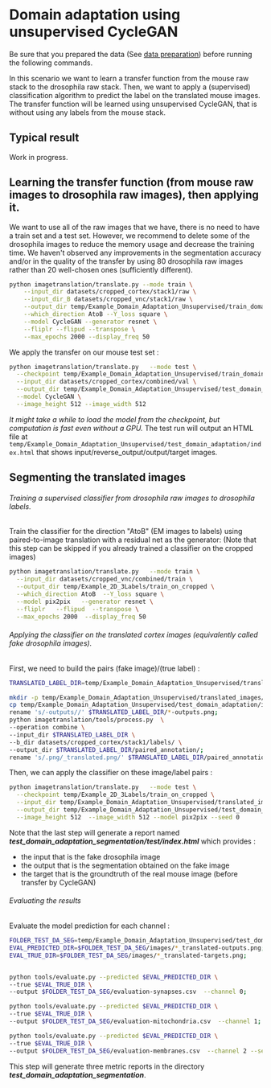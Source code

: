 # Domain adaptation using unsupervised CycleGAN

Be sure that you prepared the data (See [data preparation](../README.md)) before running the following commands.

In this scenario we want to learn a transfer function from the mouse raw stack to the drosophila raw stack. 
Then, we want to apply a (supervised) classification algorithm to predict the label on the translated mouse images.
The transfer function will be learned using unsupervised CycleGAN, that is without using any labels from the mouse stack.

## Typical result

Work in progress.

## Learning the transfer function (from mouse raw images to drosophila raw images), then applying it.

We want to use all of the raw images that we have, there is no need to have a train set and a test set.
However, we recommend to delete some of the drosophila images to reduce the memory usage and decrease the training time.
We haven't observed any improvements in the segmentation accuracy and/or in the quality of the transfer by using 80 drosophila raw images rather than 20 well-chosen ones (sufficiently different).

```bash
python imagetranslation/translate.py --mode train \
	--input_dir datasets/cropped_cortex/stack1/raw \
	--input_dir_B datasets/cropped_vnc/stack1/raw \
	--output_dir temp/Example_Domain_Adaptation_Unsupervised/train_domain_adaptation \
	--which_direction AtoB --Y_loss square \
	--model CycleGAN --generator resnet \
	--fliplr --flipud --transpose \
	--max_epochs 2000 --display_freq 50
```

We apply the transfer on our mouse test set :

```bash
python imagetranslation/translate.py   --mode test \
  --checkpoint temp/Example_Domain_Adaptation_Unsupervised/train_domain_adaptation \
  --input_dir datasets/cropped_cortex/combined/val \
  --output_dir temp/Example_Domain_Adaptation_Unsupervised/test_domain_adaptation \
  --model CycleGAN \
  --image_height 512 --image_width 512
```

*It might take a while to load the model from the checkpoint, but computation is fast even without a GPU.*
The test run will output an HTML file at `temp/Example_Domain_Adaptation_Unsupervised/test_domain_adaptation/index.html` that shows input/reverse_output/output/target images.

## Segmenting the translated images
###### Training a supervised classifier from drosophila raw images to drosophila labels.

Train the classifier for the direction "AtoB" (EM images to labels) using paired-to-image translation with a residual net as the generator:
(Note that this step can be skipped if you already trained a classifier on the cropped images)

```bash
python imagetranslation/translate.py   --mode train \
  --input_dir datasets/cropped_vnc/combined/train \
  --output_dir temp/Example_2D_3Labels/train_on_cropped \
  --which_direction AtoB  --Y_loss square \
  --model pix2pix   --generator resnet \
  --fliplr   --flipud  --transpose \
  --max_epochs 2000  --display_freq 50
```

###### Applying the classifier on the translated cortex images (equivalently called fake drosophila images).

First, we need to build the pairs (fake image)/(true label) :

```bash
TRANSLATED_LABEL_DIR=temp/Example_Domain_Adaptation_Unsupervised/translated_images/translated;

mkdir -p temp/Example_Domain_Adaptation_Unsupervised/translated_images/translated;
cp temp/Example_Domain_Adaptation_Unsupervised/test_domain_adaptation/images/*-outputs.png $TRANSLATED_LABEL_DIR;
rename 's/-outputs//' $TRANSLATED_LABEL_DIR/*-outputs.png;
python imagetranslation/tools/process.py  \
--operation combine \
--input_dir $TRANSLATED_LABEL_DIR \
--b_dir datasets/cropped_cortex/stack1/labels/ \
--output_dir $TRANSLATED_LABEL_DIR/paired_annotation/;
rename 's/.png/_translated.png/' $TRANSLATED_LABEL_DIR/paired_annotation/*.png;
```

Then, we can apply the classifier on these image/label pairs :

```bash
python imagetranslation/translate.py   --mode test \
  --checkpoint temp/Example_2D_3Labels/train_on_cropped \
  --input_dir temp/Example_Domain_Adaptation_Unsupervised/translated_images/translated/paired_annotation/ \
  --output_dir temp/Example_Domain_Adaptation_Unsupervised/test_domain_adaptation_segmentation \
  --image_height 512  --image_width 512 --model pix2pix --seed 0
```

Note that the last step will generate a report named **_test_domain_adaptation_segmentation/test/index.html_** which provides :
- the input that is the fake drosophila image
- the output that is the segmentation obtained on the fake image
- the target that is the groundtruth of the real mouse image (before transfer by CycleGAN)

###### Evaluating the results

Evaluate the model prediction for each channel :

```bash
FOLDER_TEST_DA_SEG=temp/Example_Domain_Adaptation_Unsupervised/test_domain_adaptation_segmentation;
EVAL_PREDICTED_DIR=$FOLDER_TEST_DA_SEG/images/*_translated-outputs.png;
EVAL_TRUE_DIR=$FOLDER_TEST_DA_SEG/images/*_translated-targets.png;


python tools/evaluate.py --predicted $EVAL_PREDICTED_DIR \
--true $EVAL_TRUE_DIR \
--output $FOLDER_TEST_DA_SEG/evaluation-synapses.csv  --channel 0;

python tools/evaluate.py --predicted $EVAL_PREDICTED_DIR \
--true $EVAL_TRUE_DIR \
--output $FOLDER_TEST_DA_SEG/evaluation-mitochondria.csv  --channel 1;

python tools/evaluate.py --predicted $EVAL_PREDICTED_DIR \
--true $EVAL_TRUE_DIR \
--output $FOLDER_TEST_DA_SEG/evaluation-membranes.csv  --channel 2 --segment_by 1
```

This step will generate three metric reports in the directory **_test_domain_adaptation_segmentation_**.